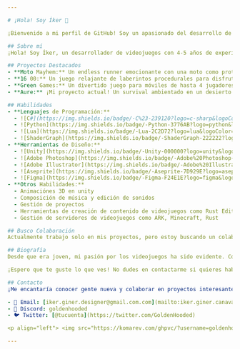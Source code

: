 ```yaml
---

# ¡Hola! Soy Íker 👋

¡Bienvenido a mi perfil de GitHub! Soy un apasionado del desarrollo de videojuegos, especializado en programación y diseño de juegos. Aquí encontrarás información sobre mí, mis proyectos destacados, habilidades y cómo contactarme.

## Sobre mí
¡Hola! Soy Íker, un desarrollador de videojuegos con 4-5 años de experiencia en el campo. Me encanta explorar el mundo del game design y crear experiencias interactivas únicas. Desde pequeño, los videojuegos han sido mi pasión, y ahora estoy emocionado de poder contribuir a este mundo como creador.

## Proyectos Destacados
- **Moto Mayhem:** Un endless runner emocionante con una moto como protagonista.
- **16 00:** Un juego relajante de laberintos procedurales para disfrutar en tus momentos de calma.
- **Green Games:** Un divertido juego para móviles de hasta 4 jugadores lleno de diversión y desafíos.
- **Aure:** ¡Mi proyecto actual! Un survival ambientado en un desierto insólito. ¡Únete y sobrevive!

## Habilidades
- **Lenguajes de Programación:**
  - ![C#](https://img.shields.io/badge/-C%23-239120?logo=c-sharp&logoColor=white)
  - ![Python](https://img.shields.io/badge/-Python-3776AB?logo=python&logoColor=white)
  - ![Lua](https://img.shields.io/badge/-Lua-2C2D72?logo=lua&logoColor=white)
  - ![ShaderGraph](https://img.shields.io/badge/-ShaderGraph-222222?logo=unity&logoColor=white)
- **Herramientas de Diseño:**
  - ![Unity](https://img.shields.io/badge/-Unity-000000?logo=unity&logoColor=white)
  - ![Adobe Photoshop](https://img.shields.io/badge/-Adobe%20Photoshop-31A8FF?logo=adobe-photoshop&logoColor=white)
  - ![Adobe Illustrator](https://img.shields.io/badge/-Adobe%20Illustrator-FF9A00?logo=adobe-illustrator&logoColor=white)
  - ![Aseprite](https://img.shields.io/badge/-Aseprite-7D929E?logo=aseprite&logoColor=white)
  - ![Figma](https://img.shields.io/badge/-Figma-F24E1E?logo=figma&logoColor=white)
- **Otros Habilidades:**
  - Animaciónes 3D en unity
  - Composición de música y edición de sonidos
  - Gestión de proyectos
  - Herramientas de creación de contenido de videojuegos como Rust Edit, WorldPainter, MCreator, Blockbench
  - Gestión de servidores de videojuegos como ARK, Minecraft, Rust

## Busco Colaboración
Actualmente trabajo solo en mis proyectos, pero estoy buscando un colaborador creativo para cubrir el apartado gráfico de nuestros videojuegos. Si te apasiona el diseño y quieres ser parte de un emocionante proyecto, ¡no dudes en contactarme!

## Biografía
Desde que era joven, mi pasión por los videojuegos ha sido evidente. Comencé haciendo animaciones sencillas en mi canal de YouTube, inspirado principalmente por Alan Becker. Con el tiempo, descubrí a otros creadores hispanos como Alva Majo y Guinxu, cuyo trabajo influyó en mi interés por el desarrollo de juegos. He tomado cursos en plataformas como Udemy y Domestika, donde he adquirido conocimientos adicionales y habilidades que me han ayudado a avanzar en mi carrera como desarrollador de videojuegos, mientras realizaba y realizo mis estudios académicos. Hoy, me enorgullece trabajar en proyectos emocionantes y estoy emocionado por lo que depara el futuro en este apasionante campo.

¡Espero que te guste lo que ves! No dudes en contactarme si quieres hablar sobre videojuegos, colaborar en proyectos o simplemente charlar sobre tus experiencias en el desarrollo de juegos.

## Contacto
¡Me encantaría conocer gente nueva y colaborar en proyectos interesantes! Puedes encontrarme en los siguientes enlaces:

- 📧 Email: [iker.giner.designer@gmail.com.com](mailto:iker.giner.canavate@gmail.com)
- 💬 Discord: goldenhooded
- 🐦 Twitter: [@tucuenta](https://twitter.com/GoldenHooded)

<p align="left"> <img src="https://komarev.com/ghpvc/?username=goldenhooded&label=Profile%20views&color=b40e0e&style=flat-square" alt="goldenhooded" /> </p>

---
```

